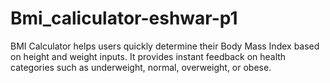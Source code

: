 # Bmi_caliculator-eshwar-p1
BMI Calculator helps users quickly determine their Body Mass Index based on height and weight inputs. It provides instant feedback on health categories such as underweight, normal, overweight, or obese.
